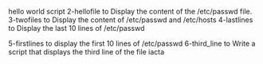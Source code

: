 hello world script
2-hellofile to Display the content of the /etc/passwd file.
3-twofiles to Display the content of /etc/passwd and /etc/hosts
4-lastlines to Display the last 10 lines of /etc/passwd


5-firstlines to display the first 10 lines of /etc/passwd
6-third_line to Write a script that displays the third line of the file iacta
